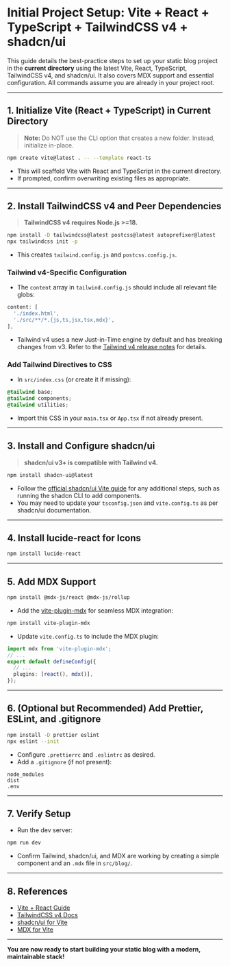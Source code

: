 # Initial Project Setup: Vite + React + TypeScript + TailwindCSS v4 + shadcn/ui

This guide details the best-practice steps to set up your static blog project in the **current directory** using the latest Vite, React, TypeScript, TailwindCSS v4, and shadcn/ui. It also covers MDX support and essential configuration. All commands assume you are already in your project root.

---

## 1. Initialize Vite (React + TypeScript) in Current Directory

> **Note:** Do NOT use the CLI option that creates a new folder. Instead, initialize in-place.

```sh
npm create vite@latest . -- --template react-ts
```
- This will scaffold Vite with React and TypeScript in the current directory.
- If prompted, confirm overwriting existing files as appropriate.

---

## 2. Install TailwindCSS v4 and Peer Dependencies

> **TailwindCSS v4 requires Node.js >=18.**

```sh
npm install -D tailwindcss@latest postcss@latest autoprefixer@latest
npx tailwindcss init -p
```
- This creates `tailwind.config.js` and `postcss.config.js`.

### Tailwind v4-Specific Configuration
- The `content` array in `tailwind.config.js` should include all relevant file globs:

```js
content: [
  './index.html',
  './src/**/*.{js,ts,jsx,tsx,mdx}',
],
```
- Tailwind v4 uses a new Just-in-Time engine by default and has breaking changes from v3. Refer to the [Tailwind v4 release notes](https://tailwindcss.com/docs/upgrade-guide) for details.

### Add Tailwind Directives to CSS
- In `src/index.css` (or create it if missing):

```css
@tailwind base;
@tailwind components;
@tailwind utilities;
```
- Import this CSS in your `main.tsx` or `App.tsx` if not already present.

---

## 3. Install and Configure shadcn/ui

> **shadcn/ui v3+ is compatible with Tailwind v4.**

```sh
npm install shadcn-ui@latest
```
- Follow the [official shadcn/ui Vite guide](https://ui.shadcn.com/docs/installation/vite) for any additional steps, such as running the shadcn CLI to add components.
- You may need to update your `tsconfig.json` and `vite.config.ts` as per shadcn/ui documentation.

---

## 4. Install lucide-react for Icons

```sh
npm install lucide-react
```

---

## 5. Add MDX Support

```sh
npm install @mdx-js/react @mdx-js/rollup
```
- Add the [vite-plugin-mdx](https://github.com/mdx-js/mdx/tree/main/packages/vite-plugin-mdx) for seamless MDX integration:

```sh
npm install vite-plugin-mdx
```
- Update `vite.config.ts` to include the MDX plugin:

```ts
import mdx from 'vite-plugin-mdx';
// ...
export default defineConfig({
  // ...
  plugins: [react(), mdx()],
});
```

---

## 6. (Optional but Recommended) Add Prettier, ESLint, and .gitignore

```sh
npm install -D prettier eslint
npx eslint --init
```
- Configure `.prettierrc` and `.eslintrc` as desired.
- Add a `.gitignore` (if not present):
```
node_modules
dist
.env
```

---

## 7. Verify Setup
- Run the dev server:
```sh
npm run dev
```
- Confirm Tailwind, shadcn/ui, and MDX are working by creating a simple component and an `.mdx` file in `src/blog/`.

---

## 8. References
- [Vite + React Guide](https://vitejs.dev/guide/)
- [TailwindCSS v4 Docs](https://tailwindcss.com/docs/installation)
- [shadcn/ui for Vite](https://ui.shadcn.com/docs/installation/vite)
- [MDX for Vite](https://mdxjs.com/getting-started/)

---

**You are now ready to start building your static blog with a modern, maintainable stack!** 